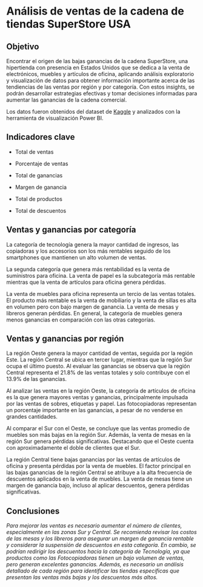 # Análisis de ventas de la cadena de tiendas SuperStore USA

## Objetivo

Encontrar el origen de las bajas ganancias de la cadena SuperStore, una hipertienda con presencia en Estados Unidos que se dedica a la venta de electrónicos, muebles y artículos de oficina, aplicando análisis exploratorio y visualización de datos para obtener información importante acerca de las tendiencias de las ventas por región y por categoría. Con estos insights, se podrán desarrollar estrategias efectivas y tomar decisiones informadas para aumentar las ganancias de la cadena comercial.

Los datos fueron obtenidos del dataset de [Kaggle](https://www.kaggle.com/code/machimizado/aumentando-ganancias-en-supersales?scriptVersionId=136585906&cellId=2 ) y analizados con la herramienta de visualización Power BI.

## Indicadores clave

- Total de ventas

- Porcentaje de ventas

- Total de ganancias

- Margen de ganancia

- Total de productos

- Total de descuentos


## Ventas y ganancias por categoría
 
La categoría de tecnología genera la mayor cantidad de ingresos, las copiadoras y los accesorios son los más rentables seguido de los smartphones que mantienen un alto volumen de ventas.

La segunda categoría que genera más rentabilidad es la venta de suministros para oficina. La venta de papel es la subcategoría más rentable mientras que la venta de artículos para oficina genera pérdidas.

La venta de muebles para oficina representa un tercio de las ventas totales. El producto más rentable es la venta de mobiliario y la venta de sillas es alta en volumen pero con bajo margen de ganancia. La venta de mesas y libreros generan pérdidas. En general, la categoría de muebles genera menos ganancias en comparación con las otras categorías.

## Ventas y ganancias por región

La región Oeste genera la mayor cantidad de ventas, seguida por la región Este. La región Central se ubica en tercer lugar, mientras que la región Sur ocupa el último puesto. Al evaluar las ganancias se observa que la región Central representa el 21.8% de las ventas totales y solo contribuye con el 13.9% de las ganancias.

Al analizar las ventas en la región Oeste, la categoría de artículos de oficina es la que genera mayores ventas y ganancias, principalmente impulsada por las ventas de sobres, etiquetas y papel. Las fotocopiadoras representan un porcentaje importante en las ganancias, a pesar de no venderse en grandes cantidades.

Al comparar el Sur con el Oeste, se concluye que las ventas promedio de muebles son más bajas en la región Sur. Además, la venta de mesas en la región Sur genera pérdidas significativas. Destacando que el Oeste cuenta con aproximadamente el doble de clientes que el Sur. 

La región Central tiene bajas ganancias por las ventas de artículos de oficina y presenta pérdidas por la venta de muebles. El factor principal en las bajas ganancias de la región Central se atribuye a la alta frecuencia de descuentos aplicados en la venta de muebles. La venta de mesas tiene un margen de ganancia bajo, incluso al aplicar descuentos, genera pérdidas significativas.

## Conclusiones

_Para mejorar las ventas es necesario aumentar el número de clientes, especialmente en las zonas Sur y Central.
Se recomienda revisar los costos de las mesas y los libreros para asegurar un margen de ganancia rentable y considerar la suspensión de descuentos en esta categoría.
En cambio, se podrían redirigir los descuentos hacia la categoría de Tecnología, ya que productos como las Fotocopiadoras tienen un bajo volumen de ventas, pero generan excelentes ganancias. Además, es necesario un análisis detallado de cada región para identificar las tiendas específicas que presentan las ventas más bajas y los descuentos más altos._




 





